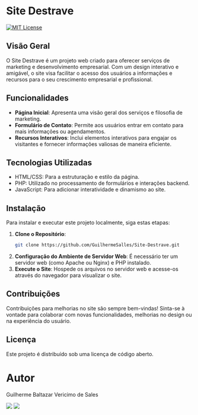 
# Site Destrave
[![MIT License](https://img.shields.io/badge/License-MIT-blue.svg)](https://github.com/GuilhermeSalles/Site-Destrave/blob/main/LICENSE)

## Visão Geral
O Site Destrave é um projeto web criado para oferecer serviços de marketing e desenvolvimento empresarial. Com um design interativo e amigável, o site visa facilitar o acesso dos usuários a informações e recursos para o seu crescimento empresarial e profissional.

## Funcionalidades
- **Página Inicial**: Apresenta uma visão geral dos serviços e filosofia de marketing.
- **Formulário de Contato**: Permite aos usuários entrar em contato para mais informações ou agendamentos.
- **Recursos Interativos**: Inclui elementos interativos para engajar os visitantes e fornecer informações valiosas de maneira eficiente.

## Tecnologias Utilizadas
- HTML/CSS: Para a estruturação e estilo da página.
- PHP: Utilizado no processamento de formulários e interações backend.
- JavaScript: Para adicionar interatividade e dinamismo ao site.

## Instalação
Para instalar e executar este projeto localmente, siga estas etapas:
1. **Clone o Repositório**:
   ```bash
   git clone https://github.com/GuilhermeSalles/Site-Destrave.git
   ```
2. **Configuração do Ambiente de Servidor Web**: 
   É necessário ter um servidor web (como Apache ou Nginx) e PHP instalado.
3. **Execute o Site**:
   Hospede os arquivos no servidor web e acesse-os através do navegador para visualizar o site.

## Contribuições
Contribuições para melhorias no site são sempre bem-vindas! Sinta-se à vontade para colaborar com novas funcionalidades, melhorias no design ou na experiência do usuário.

## Licença
Este projeto é distribuído sob uma licença de código aberto.

# Autor
Guilherme Baltazar Vericimo de Sales

<a href="https://www.linkedin.com/in/guilherme-baltazar-0028361a1" target="_blank"><img src="https://img.shields.io/badge/-LinkedIn-%230077B5?style=for-the-badge&logo=linkedin&logoColor=white" target="_blank"></a> 
<a href="https://instagram.com/yguilhermeb" target="_blank"><img src="https://img.shields.io/badge/-Instagram-%23E4405F?style=for-the-badge&logo=instagram&logoColor=white" target="_blank"></a> 
